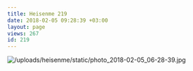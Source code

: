 ```yaml
---
title: Heisenme 219
date: 2018-02-05 09:28:39 +03:00
layout: page
views: 267
id: 219
---
```


![/uploads/heisenme/static/photo_2018-02-05_06-28-39.jpg](/uploads/heisenme/static/photo_2018-02-05_06-28-39.jpg)
